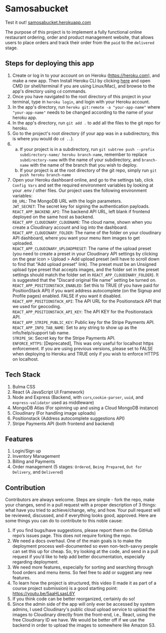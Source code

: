 # Samosabucket

Test it out! [samosabucket.herokuapp.com](https://samosabucket.herokuapp.com)

The purpose of this project is to implement a fully functional online restaurant ordering, order and product management website, that allows users to place orders and track their order from the `paid` to the `delivered` stage.

## Steps for deploying this app

1. Create or log in to your account on on Heroku (https://heroku.com), and make a new app. Then Install Heroku CLI by clicking [here](https://devcenter.heroku.com/articles/heroku-cli) and open CMD (or shell/terminal if you are using Linux/Mac), and browse to the app's directory using `cd` commands.
2. Once you have navigated to the root directory of this project in your terminal, type in `heroku login`, and login with your Heroku account.
3. In the app's directory, run `heroku git:remote -a "your-app-name"` where `"your-app-name"` needs to be changed according to the name of your heroku app.
4. In the app's directory, run `git add .` to add all the files to the git repo for heroku.
5. Go to the project's root directory (if your app was in a subdirectory, this is where you would do `cd ..`).
6. <ol type="a"><li>If your project is in a subdirectory, run <code>git subtree push --prefix subdirectory-name/ heroku branch-name</code>, remember to replace <code>subdirectory-name</code> with the name of your subdirectory, and <code>branch-name</code> with the name of the branch that you wish to deploy.</li><li>If your project is at the root directory of the git repo, simply run <code>git push heroku branch-name</code></li></ol>
7. Open your Heroku dashboard online, and go to the settings tab, click `Config Vars` and set the required environment variables by looking at your .env / other files. Our project uses the following environment variables:<br>
   `DB_URL`: The MongoDB URL with the login parameters.<br>
   `JWT_SECRET`: The secret key for signing the authentication payloads.<br>
   `REACT_APP_BACKEND_API`: The backend API URL, left blank if frontend deployed on the same host as backend.<br>
   `REACT_APP_CLOUDINARY_CLOUDNAME`: The cloud name, shown when you create a Cloudinary account and log into the dashboard.<br>
   `REACT_APP_CLOUDINARY_FOLDER`: The name of the folder on your cloudinary API dashboard, where you want your menu item images to get uploaded.<br>
   `REACT_APP_CLOUDINARY_UPLOADPRESET`: The name of the upload preset (you need to create a preset in your Cloudinary API settings by clicking on the gear icon > Upload > Add upload preset (will have to scroll down to find that "Add upload preset" link). The preset must be an Unsigned upload type preset that accepts images, and the folder set in the preset settings should match the folder set in <code>REACT_APP_CLOUDINARY_FOLDER</code>). It is suggested that the "Discard original file name" setting be turned on.<br>
   `REACT_APP_POSITIONSTACK_ENABLED`: Set this to TRUE (if you have paid for PositionStack API) if you want address autocomplete (on the Signup and Profile pages) enabled. FALSE if you want it disabled.<br>
   `REACT_APP_POSITIONSTACK_API`: The API URL for the Positionstack API that we used for geocoding.<br>
   `REACT_APP_POSITIONSTACK_API_KEY`: The API KEY for the Positionstack API.<br>
   `REACT_APP_STRIPE_PUBLIC_KEY`: Public key for the Stripe Payments API.<br>
   `REACT_APP_INFO_TAB_NAME`: Set to any string to show up as the info/help/support tab name.<br>
   `STRIPE_SK`: Secret key for the Stripe Payments API.<br>
   `ENFORCE_HTTPS`: [Deprecated], This was only useful for localhost https enforcement. If you are using previous versions, please set to FALSE when deploying to Heroku and TRUE only if you wish to enforce HTTPS on localhost.<br>


## Tech Stack

1. Bulma CSS
2. React (A JavaScript UI Framework)
3. Node and Express (Backend, with `cors`,`cookie-parser`, `uuid`, and `express-validator` used as middleware)
4. MongoDB Atlas (For spinning up and using a Cloud MongoDB instance)
5. Cloudinary (For handling image uploads)
6. Positionstack (Address autocomplete suggestions API)
7. Stripe Payments API (both frontend and backend)

## Features

1. Login/Sign up
2. Inventory Management
3. Billing and Payments
4. Order management (5 stages: `Ordered`, `Being Prepared`, `Out for Delivery`, and `Delivered`)

## Contribution

Contributors are always welcome. Steps are simple - fork the repo, make your changes, send in a pull request with a proper description of 3 things: what have you tried to achieve/change, why, and how. Your pull request will be reviewed, discussed, and if everything looks good, approved. Here are some things you can do to contribute to this noble cause:

1. If you find bugs/have suggestions, please report them on the GitHub repo’s issues page. This does not require forking the repo.
2. We need a docs overhaul. One of the main goals is to make the deployment process well-documented so even non-tech-savvy people can set this up for cheap. So, try looking at the code, and send in a pull request if you’d like to help add better documentation, especially regarding deployment.
3. We need more features, especially for sorting and searching through food orders and menu items. So feel free to add or suggest any new features.
4. To learn how the project is structured, this video (I made it as part of a course project submission) is a good starting point: https://youtu.be/5aaHLsasL6Y
5. If you think code can be better reorganized, certainly do so!
6. Since the admin side of the app will only ever be accessed by system admins, I used Cloudinary's public cloud upload service to upload the images to Cloudinary directly from the front-end, i.e., React, using the free Cloudinary ID we have. We would be better off if we use the backend in order to upload the images to somewhere like Amazon S3.
